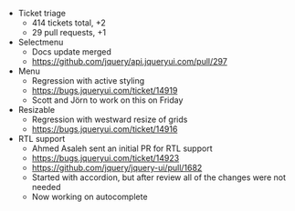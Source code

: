 * Ticket triage	
	* 414 tickets total, +2
	* 29 pull requests, +1
* Selectmenu	
	* Docs update merged
	* https://github.com/jquery/api.jqueryui.com/pull/297
* Menu	
	* Regression with active styling
	* https://bugs.jqueryui.com/ticket/14919
	* Scott and Jörn to work on this on Friday
* Resizable	
	* Regression with westward resize of grids
	* https://bugs.jqueryui.com/ticket/14916
* RTL support	
	* Ahmed Asaleh sent an initial PR for RTL support
	* https://bugs.jqueryui.com/ticket/14923
	* https://github.com/jquery/jquery-ui/pull/1682
	* Started with accordion, but after review all of the changes were not needed
	* Now working on autocomplete
